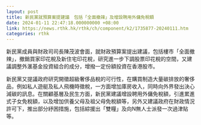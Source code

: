 ```yaml
---
layout: post
title: 新民黨就預算案提建議　包括「全面撤辣」及增設聘用外傭免稅額
date: 2024-01-11 22:47:18.000000000 +08:00
link: https://news.rthk.hk/rthk/ch/component/k2/1735877-20240111.htm
categories: rthk
---
```


新民黨成員與財政司司長陳茂波會面，就財政預算案提出建議，包括樓市「全面撤辣」，撤銷買家印花稅及新住宅印花稅，研究進一步下調股票印花稅的空間，又建議調整外滙基金投資組合的成分，增撥一定份額投資在香港股市。

新民黨又提議政府研究開徵超級奢侈品稅的可行性，在購買制造大量碳排放的奢侈品，例如私人遊艇及私人飛機時徵稅，一方面增加庫房收入，同時向外界發出決心減碳的訊息。在關顧基層及民生方面，新民黨建議增設聘用外傭免稅額，引進累進式子女免稅額，以及增加供養父母及祖父母免稅額等，另外又建議政府在財政情況許可下，推出部分紓困措施，包括綜援出「雙糧」及向N無人士派發一次過津貼等。
